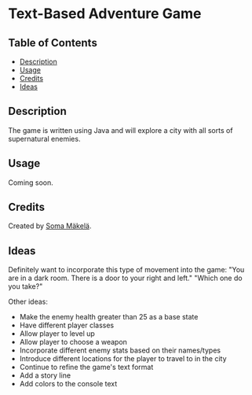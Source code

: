 # Text-Based Adventure Game

## Table of Contents

* [Description](#description)
* [Usage](#usage)
* [Credits](#credits)
* [Ideas](#ideas)

## Description

The game is written using Java and will explore a city with all sorts of supernatural enemies.

## Usage

Coming soon.

## Credits

Created by [Soma Mäkelä](https://github.com/smakela13).

## Ideas

Definitely want to incorporate this type of movement into the game: 
   "You are in a dark room. There is a door to your right and left."
   "Which one do you take?"

   Other ideas:
   - Make the enemy health greater than 25 as a base state
   - Have different player classes
   - Allow player to level up
   - Allow player to choose a weapon
   - Incorporate different enemy stats based on their names/types
   - Introduce different locations for the player to travel to in the city
   - Continue to refine the game's text format
   - Add a story line
   - Add colors to the console text